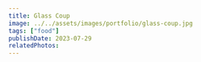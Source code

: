 ```yaml
---
title: Glass Coup
image: ../../assets/images/portfolio/glass-coup.jpg
tags: ["food"]
publishDate: 2023-07-29
relatedPhotos:
---
```

